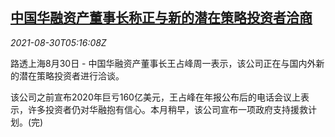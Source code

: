 <!--1630301462000-->
[中国华融资产董事长称正与新的潜在策略投资者洽商](https://cn.reuters.com/article/huarong-wang-strategic-investors-0830-idCNKBS2FV09W)
------

<div><i>2021-08-30T05:16:08Z</i></div><p>路透上海8月30日 - 中国华融资产董事长王占峰周一表示，该公司正在与国内外新的潜在策略投资者进行洽谈。</p><p>该公司之前宣布2020年巨亏160亿美元，王占峰在年报公布后的电话会议上表示，许多投资者仍对华融抱有信心。本月稍早，该公司宣布一项政府支持援救计划。(完)</p>
